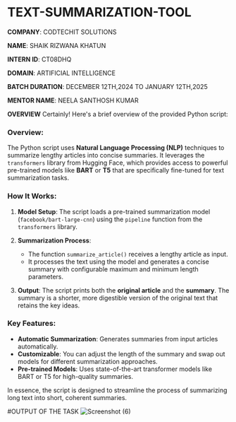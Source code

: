 # TEXT-SUMMARIZATION-TOOL

**COMPANY**: CODTECHIT SOLUTIONS

**NAME**: SHAIK RIZWANA KHATUN

**INTERN ID**: CT08DHQ

**DOMAIN**: ARTIFICIAL INTELLIGENCE

**BATCH DURATION**: DECEMBER 12TH,2024 TO JANUARY 12TH,2025

**MENTOR NAME**: NEELA SANTHOSH KUMAR

**OVERVIEW**
Certainly! Here's a brief overview of the provided Python script:

### **Overview**:
The Python script uses **Natural Language Processing (NLP)** techniques to summarize lengthy articles into concise summaries. It leverages the `transformers` library from Hugging Face, which provides access to powerful pre-trained models like **BART** or **T5** that are specifically fine-tuned for text summarization tasks.

### **How It Works**:
1. **Model Setup**: 
   The script loads a pre-trained summarization model (`facebook/bart-large-cnn`) using the `pipeline` function from the `transformers` library.

2. **Summarization Process**:
   - The function `summarize_article()` receives a lengthy article as input.
   - It processes the text using the model and generates a concise summary with configurable maximum and minimum length parameters.

3. **Output**: 
   The script prints both the **original article** and the **summary**. The summary is a shorter, more digestible version of the original text that retains the key ideas.

### **Key Features**:
- **Automatic Summarization**: Generates summaries from input articles automatically.
- **Customizable**: You can adjust the length of the summary and swap out models for different summarization approaches.
- **Pre-trained Models**: Uses state-of-the-art transformer models like BART or T5 for high-quality summaries.

In essence, the script is designed to streamline the process of summarizing long text into short, coherent summaries.

#OUTPUT OF THE TASK
![Screenshot (6)](https://github.com/user-attachments/assets/2e57afdc-85c4-4953-9f4c-2061ff0acb74)

